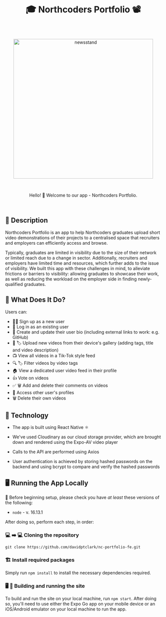 <h1 align="center">  🎓 Northcoders Portfolio 📽️ </h1> <br>

<br />

<p align="center">
  <a href="newsstand">
    <img alt="newsstand" title="newsstand" src="https://0x0.st/obtD.png" width="450">
  </a>
</p>

<br />

<p align="center">
Hello! 👋 Welcome to our app - Northcoders Portfolio.
</p>

<br />

## 💭 Description

Northcoders Portfolio is an app to help Northcoders graduates upload short video demonstrations of their projects to a centralised space that recruiters and employers can efficiently access and browse.

Typically, graduates are limited in visibility due to the size of their network or limited reach due to a change in sector. Additionally, recruiters and employers have limited time and resources, which further adds to the issue of visibility. We built this app with these challenges in mind, to alleviate frictions or barriers to visibility: allowing graduates to showcase their work, as well as reducing the workload on the employer side in finding newly-qualified graduates.

## 🤔 What Does It Do?

Users can:

- ✍🏻 Sign up as a new user
- 🔏 Log in as an existing user
- 📖 Create and update their user bio (including external links to work: e.g. GitHub)
- 🔼 🏷️ Upload new videos from their device's gallery (adding tags, title and video description)
- 📺 View all videos in a Tik-Tok style feed
- 🔍 🏷️ Filter videos by video tags
- 🏠 View a dedicated user video feed in their profile
- 👍 Vote on videos
- ✅ 🗑️ Add and delete their comments on videos
- 👀 Access other user's profiles
- 🗑️ Delete their own videos

## 🧪 Technology

- The app is built using React Native ⚛️

- We've used Cloudinary as our cloud storage provider, which are brought down and rendered using the Expo-AV video player

- Calls to the API are performed using Axios

- User authentication is achieved by storing hashed passwords on the backend and using bcrypt to compare and verify the hashed passwords

## 🖥️ Running the App Locally

🚧 Before beginning setup, please check you have _at least_ these versions of the following:

- `node` - v. 16.13.1

After doing so, perform each step, in order:

### 💻 ➡️ 💻 Cloning the repository

```
git clone https://github.com/davidptclark/nc-portfolio-fe.git
```
### 🏗️ Install required packages

Simply run `npm install` to install the necessary dependencies required.

### 🖥️ 📲 Building and running the site

To build and run the site on your local machine, run `npm start`. After doing so, you'll need to use either the Expo Go app on your mobile device or an iOS/Android emulator on your local machine to run the app.

